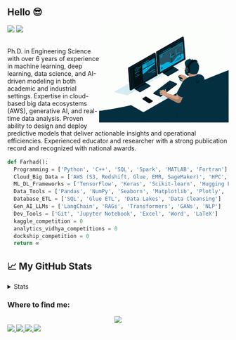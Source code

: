 ## Hello 😎 

<img align='right' src="https://github.com/Abhishek20182/Abhishek20182/blob/main/coding.gif" width="295">

<div>
<img src="https://img.shields.io/badge/Name-Farhad%20Abbasi%20Amiri%20Ph.D.-important">
<img src="https://img.shields.io/badge/Title-Data%20Scientist-red">
</div>
</br>

Ph.D. in Engineering Science with over 6 years of experience in machine learning, deep learning, data science, and AI-driven modeling in both academic and industrial settings. Expertise in cloud-based big data ecosystems (AWS), generative AI, and real-time data analysis. Proven ability to design and deploy predictive models that deliver actionable insights and operational efficiencies. Experienced educator and researcher with a strong publication record and recognized with national awards.

```python
def Farhad():
  Programming = ['Python', 'C++', 'SQL', 'Spark', 'MATLAB', 'Fortran']
  Cloud_Big Data = ['AWS (S3, Redshift, Glue, EMR, SageMaker)', 'HPC', 'OpenMP', 'MPI']
  ML_DL_Frameworks = ['TensorFlow', 'Keras', 'Scikit-learn', 'Hugging Face', 'LangChain']
  Data_Tools = ['Pandas', 'NumPy', 'Seaborn', 'Matplotlib', 'Plotly', 'Dash']
  Database_ETL = ['SQL', 'Glue ETL', 'Data Lakes', 'Data Cleansing']
  Gen_AI_LLMs = ['LangChain', 'RAGs', 'Transformers', 'GANs', 'NLP']
  Dev_Tools = ['Git', 'Jupyter Notebook', 'Excel', 'Word', 'LaTeX']
  kaggle_competition = 0
  analytics_vidhya_competitions = 0
  dockship_competition = 0
  return ∞
```


## 📈 My GitHub Stats

<details>
  <summary>Stats</summary>
  <p align="center"> <img src="https://github-readme-stats.vercel.app/api?username=farhadabbasiamiri&show_icons=true&theme=algolia&count_private=true" alt="farhadabbasiamiri" />
  <p align="center"> <img src="https://github-readme-stats.vercel.app/api/top-langs/?username=farhadabbasiamiri&theme=algolia" alt="farhadabbasiamiri" />
  </details>


<h3> Where to find me: </h3>

<div id="header" align="center">
  <img src="[https://www.google.com/url?sa=i&url=https%3A%2F%2Fin.pinterest.com%2Fpin%2Fgif](https://media.giphy.com/media/M9gbBd9nbDrOTu1Mqx/giphy.gif)" width="100"/>
</div>

<div>
<a href="https://github.com/farhadabbasiamiri">
<img src="https://img.shields.io/badge/GitHub-100000?style=for-the-badge&logo=github&logoColor=white">
</a>
<a href="https://www.linkedin.com/in/farhad-abbasi-amiri-22934771/">
<img src="https://img.shields.io/badge/LinkedIn-0077B5?style=for-the-badge&logo=linkedin&logoColor=white">
</a>
<a href="https://www.kaggle.com/farhadabbasiamiri">
<img  src="https://img.shields.io/badge/Kaggle-20BEFF?style=for-the-badge&logo=Kaggle&logoColor=white">
</a>
<a href="https://medium.com/@farhadabbasiamiri">
<img src="https://img.shields.io/badge/Medium-12100E?style=for-the-badge&logo=medium&logoColor=white">
</a>
</div>
